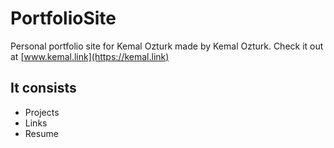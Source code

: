 # PortfolioSite
Personal portfolio site for Kemal Ozturk made by Kemal Ozturk. Check it out at [www.kemal.link](https://kemal.link)

## It consists
- Projects
- Links
- Resume
